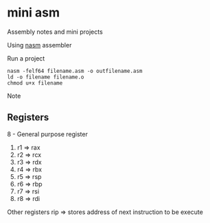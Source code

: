# mini asm

Assembly notes and mini projects

Using [nasm](https://www.nasm.us/docs.php) assembler

Run a project

```
nasm -felf64 filename.asm -o outfilename.asm
ld -o filename filename.o
chmod u+x filename
```

Note

## Registers

8 - General purpose register
1. r1 => rax
2. r2 => rcx
3. r3 => rdx 
4. r4 => rbx
5. r5 => rsp
6. r6 => rbp
7. r7 => rsi
8. r8 => rdi



Other registers
rip => stores address of next instruction to be execute
